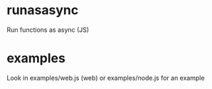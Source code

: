 # runasasync
Run functions as async (JS)

# examples
Look in examples/web.js (web) or examples/node.js for an example
